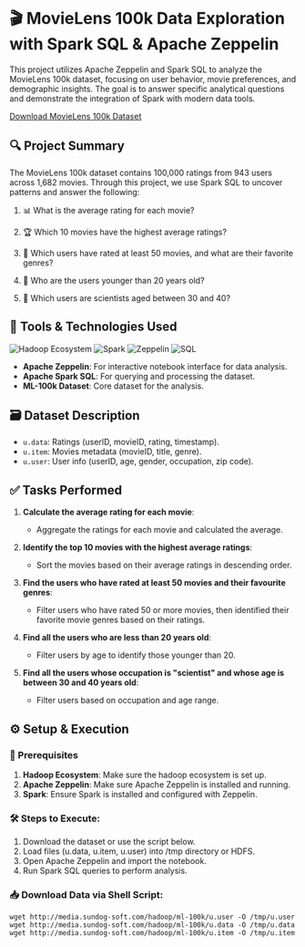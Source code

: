# 🎬 MovieLens 100k Data Exploration with Spark SQL & Apache Zeppelin

This project utilizes Apache Zeppelin and Spark SQL to analyze the MovieLens 100k dataset, focusing on user behavior, movie preferences, and demographic insights. The goal is to answer specific analytical questions and demonstrate the integration of Spark with modern data tools.

[Download MovieLens 100k Dataset](https://grouplens.org/datasets/movielens/100k/)

## 🔍 Project Summary

The MovieLens 100k dataset contains 100,000 ratings from 943 users across 1,682 movies. Through this project, we use Spark SQL to uncover patterns and answer the following:

1. 📊 What is the average rating for each movie?

2. 🏆 Which 10 movies have the highest average ratings?

3. 🎯 Which users have rated at least 50 movies, and what are their favorite genres?

4. 👶 Who are the users younger than 20 years old?

5. 🧪 Which users are scientists aged between 30 and 40?

## 🧰 Tools & Technologies Used
![Hadoop Ecosystem](https://img.shields.io/badge/Hadoop%20Ecosystem-660000?style=flat&logo=apache-hadoop&logoColor=white)
![Spark](https://img.shields.io/badge/Apache%20Spark-FF3333?style=flat&logo=apache-spark&logoColor=white)
![Zeppelin](https://img.shields.io/badge/Apache%20Zeppelin-003F7D?style=flat&logo=apache-zeppelin&logoColor=white)
![SQL](https://img.shields.io/badge/SQL-006F9C?style=flat&logo=sql&logoColor=white)

- **Apache Zeppelin**: For interactive notebook interface for data analysis.
- **Apache Spark SQL**: For querying and processing the dataset.
- **ML-100k Dataset**: Core dataset for the analysis.

## 🗃️ Dataset Description

- `u.data`: Ratings (userID, movieID, rating, timestamp).
- `u.item`: Movies metadata (movieID, title, genre).
- `u.user`: User info (userID, age, gender, occupation, zip code).

## ✅ Tasks Performed

1. **Calculate the average rating for each movie**:
   - Aggregate the ratings for each movie and calculated the average.

2. **Identify the top 10 movies with the highest average ratings**:
   - Sort the movies based on their average ratings in descending order.

3. **Find the users who have rated at least 50 movies and their favourite genres**:
   - Filter users who have rated 50 or more movies, then identified their favorite movie genres based on their ratings.

4. **Find all the users who are less than 20 years old**:
   - Filter users by age to identify those younger than 20.

5. **Find all the users whose occupation is "scientist" and whose age is between 30 and 40 years old**:
   - Filter users based on occupation and age range.

## ⚙️ Setup & Execution

### 📌 Prerequisites
1. **Hadoop Ecosystem**: Make sure the hadoop ecosystem is set up.
2. **Apache Zeppelin**: Make sure Apache Zeppelin is installed and running.
3. **Spark**: Ensure Spark is installed and configured with Zeppelin.


### 🛠️ Steps to Execute:

1. Download the dataset or use the script below.
2. Load files (u.data, u.item, u.user) into /tmp directory or HDFS.
3. Open Apache Zeppelin and import the notebook.
4. Run Spark SQL queries to perform analysis.

### 📥 Download Data via Shell Script:

```shell
wget http://media.sundog-soft.com/hadoop/ml-100k/u.user -O /tmp/u.user
wget http://media.sundog-soft.com/hadoop/ml-100k/u.data -O /tmp/u.data
wget http://media.sundog-soft.com/hadoop/ml-100k/u.item -O /tmp/u.item
```
